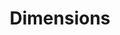 ---
layout: default
bigquery: https://console.cloud.google.com/bigquery?p=covid-19-dimensions-ai&page=table&d=data&t=publications
contributors: Digital Science, https://www.digital-science.com/
cost: Free for personal, non-commercial use.
description: Dimensions contains more than 100 million publications, ranging from
  articles published in scholarly journals, books and book chapters, to preprints
  and conference proceedings. All publications are contextualized with linked data
  sets, funding, publications, patents, clinical trials, and policy documents. You
  can also view associated categories, funders, institutions, and researcher profiles.
documentation: https://docs.dimensions.ai/bigquery/index.html
last_edit: 04/11/2022, 18:40:37
location: https://www.dimensions.ai/products/free/
maintained_by: Digital Science, https://www.digital-science.com/
schema_fields:
- repository_url
- repository_name
- associated_publication_id
- organisation_details
- interventions
- funding_cny
- original_title
- patent_ids
- funder_org_countries
- links
- citations
- funding_chf
- funding_amount
- subtitles
- legal_events
- kind
- funding_details
- expiration_date
- date_normal
- book_title
- category_uoa
- date_print
- associated_grant_ids
- date_inserted
- start_year
- current_assignee_countries
- year
- altmetrics
- filing_year
- embargo_date
- researcher_ids
- brief_title
- book_series_title
- application_number
- registry
- supporting_grant_ids
- date_online
- funding_eur
- wikipedia_url
- date_imported_gbq
- acknowledgements
- citation_string
- aliases
- category_bra
- name
- pmid
- grant_number
- investigators
- categories
- phase
- eisbn
- associated_publication_pmid
- email_address
- ipcr
- inventor_names
- category_hrcs_hc
- research_org_state_names
- research_org_countries
- reference_ids
- associated_publication_doi
- research_org_cities
- funding_currency
- publication_year
- funding_cad
- id
- linkout
- original_assignee_orgs
- filing_status
- publication_ids
- open_access_categories
- current_assignee_orgs
- research_org_country_names
- established
- editors
- funder_orgs
- source_id
- end_date
- pmcid
- resulting_publication_doi
- funding_aud
- parent_id
- end_year
- open_access_categories_v2
- mesh_terms
- family_members_ids
- date
- filing_date
- date_modified
- priority_date
- cited_by_ids
- doi
- foa_number
- types
- category_sdg
- funding_nzd
- conference
- priority_year
- language
- category_hra
- jurisdiction
- funder_org
- granted_year
- cpc
- license
- journal_lists
- research_orgs
- category_icrp_cso
- research_org_state_codes
- created_date
- isbn
- family_id
- funder_org_state_codes
- original_assignee
- concepts
- repository_id
- assignee_countries
- pages
- title
- original_abstract
- mesh_headings
- funding_gbp
- start_date
- relationships
- funder_org_cities
- active_years
- type
- arxiv_id
- acronym
- external_ids
- publication_date
- category_hrcs_rac
- issue
- associated_publication_arxiv_id
- authors
- proceedings_title
- category_for
- granted_date
- funding_usd
- metrics
- assignee_orgs
- resulting_publication_ids
- publisher
- funder_countries
- original_assignee_countries
- address
- legal_status
- description
- acronyms
- expiration_year
- abstract
- category_rcdc
- labels
- conditions
- journal
- current_assignee
- clinical_trial_ids
- category_icrp_ct
- gender
- volume
- family_count
- research_org_city_names
- citations_count
- funder_org_acronyms
- status
- funding_jpy
shortname: dimensions
tags:
- scholarly literature
- patents
- funding
- clinical trials
- academic profiles
terms_of_use: 'Use of both the Dimensions COVID-19 dataset and full Dimensions dataset
  are subject to the Dimensions Terms of use: https://www.dimensions.ai/policies-terms-legal '
title: Dimensions
uuid: dcff88bd-fe6b-4fdb-8159-809bf9d7bc1c
---